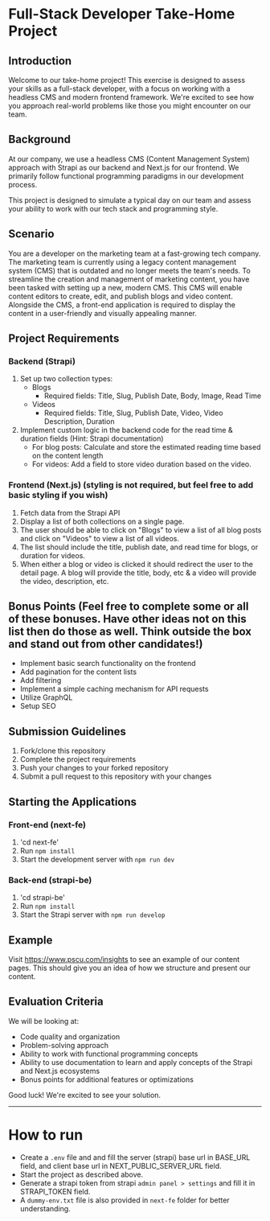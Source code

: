 # Full-Stack Developer Take-Home Project

## Introduction

Welcome to our take-home project! This exercise is designed to assess your skills as a full-stack developer, with a focus on working with a headless CMS and modern frontend framework. We're excited to see how you approach real-world problems like those you might encounter on our team.

## Background

At our company, we use a headless CMS (Content Management System) approach with Strapi as our backend and Next.js for our frontend. We primarily follow functional programming paradigms in our development process.

This project is designed to simulate a typical day on our team and assess your ability to work with our tech stack and programming style.

## Scenario

You are a developer on the marketing team at a fast-growing tech company. The marketing team is currently using a legacy content management system (CMS) that is outdated and no longer meets the team's needs. To streamline the creation and management of marketing content, you have been tasked with setting up a new, modern CMS. This CMS will enable content editors to create, edit, and publish blogs and video content. Alongside the CMS, a front-end application is required to display the content in a user-friendly and visually appealing manner.

## Project Requirements

### Backend (Strapi)

1. Set up two collection types:
    - Blogs
        * Required fields: Title, Slug, Publish Date, Body, Image, Read Time
    - Videos
        * Required fields: Title, Slug, Publish Date, Video, Video Description, Duration
2. Implement custom logic in the backend code for the read time & duration fields (Hint: Strapi documentation)
   -   For blog posts: Calculate and store the estimated reading time based on the content length
   -   For videos: Add a field to store video duration based on the video.

### Frontend (Next.js) (styling is not required, but feel free to add basic styling if you wish)

1. Fetch data from the Strapi API
2. Display a list of both collections on a single page.
3. The user should be able to click on "Blogs" to view a list of all blog posts and click on "Videos" to view a list of all videos.
4. The list should include the title, publish date, and read time for blogs, or duration for videos.
5. When either a blog or video is clicked it should redirect the user to the detail page. A blog will provide the title, body, etc & a video will provide the video, description, etc.

## Bonus Points (Feel free to complete some or all of these bonuses. Have other ideas not on this list then do those as well. Think outside the box and stand out from other candidates!)

-   Implement basic search functionality on the frontend
-   Add pagination for the content lists
-   Add filtering
-   Implement a simple caching mechanism for API requests
-   Utilize GraphQL
-   Setup SEO

## Submission Guidelines

1. Fork/clone this repository
2. Complete the project requirements
3. Push your changes to your forked repository
4. Submit a pull request to this repository with your changes

## Starting the Applications

### Front-end (next-fe)

1. 'cd next-fe'
2. Run `npm install`
3. Start the development server with `npm run dev`

### Back-end (strapi-be)

1. 'cd strapi-be'
2. Run `npm install`
3. Start the Strapi server with `npm run develop`

## Example

Visit https://www.pscu.com/insights to see an example of our content pages. This should give you an idea of how we structure and present our content.

## Evaluation Criteria

We will be looking at:

-   Code quality and organization
-   Problem-solving approach
-   Ability to work with functional programming concepts
-   Ability to use documentation to learn and apply concepts of the Strapi and Next.js ecosystems
-   Bonus points for additional features or optimizations

Good luck! We're excited to see your solution.


---------------------------------------------

# How to run

- Create a `.env` file and and fill the server (strapi) base url in BASE_URL field, and client base url in NEXT_PUBLIC_SERVER_URL field.
- Start the project as described above.
- Generate a strapi token from strapi `admin panel > settings` and fill it in STRAPI_TOKEN field.
- A `dummy-env.txt` file is also provided in `next-fe` folder for better understanding.